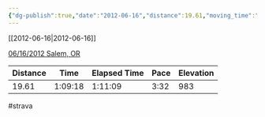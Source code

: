 ```yaml
---
{"dg-publish":true,"date":"2012-06-16","distance":19.61,"moving_time":"1:09:18","elapsed_time":"1:11:09","pace":"3:32","total_elevation_gain":983,"url":"https://www.strava.com/activities/21278418","permalink":"/01-personal/strava/2012-06-16-06-16-2012-salem-or/","dgPassFrontmatter":true}
---
```



[[2012-06-16\|2012-06-16]]

[06/16/2012 Salem, OR](https://www.strava.com/activities/21278418)

| Distance | Time    | Elapsed Time | Pace | Elevation |
| -------- | ------- | ------------ | ---- | --------- |
| 19.61    | 1:09:18 | 1:11:09      | 3:32 | 983       |




#strava
